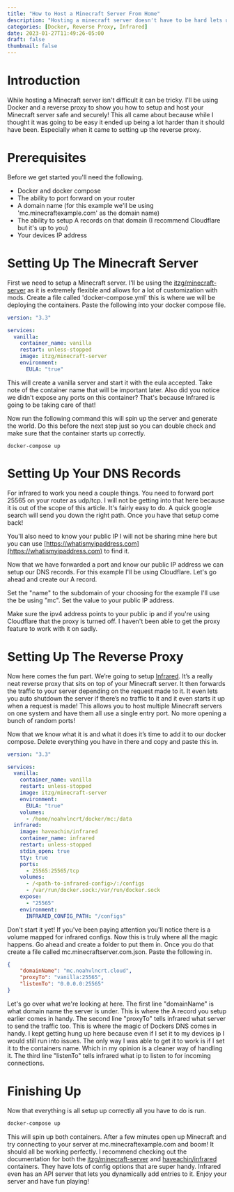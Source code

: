 ```yaml
---
title: "How to Host a Minecraft Server From Home"
description: "Hosting a minecraft server doesn't have to be hard lets use docker and infrared to get it all setup"
categories: [Docker, Reverse Proxy, Infrared]
date: 2023-01-27T11:49:26-05:00
draft: false
thumbnail: false
---
```


# Introduction
While hosting a Minecraft server isn't difficult it can be tricky. I'll be using Docker and a reverse proxy to show you how to setup and host your Minecraft server safe and securely! This all came about because while I thought it was going to be easy it ended up being a lot harder than it should have been. Especially when it came to setting up the reverse proxy.

# Prerequisites
Before we get started you'll need the following.
- Docker and docker compose
- The ability to port forward on your router
- A domain name (for this example we'll be using 'mc.minecraftexample.com' as the domain name)
- The ability to setup A records on that domain (I recommend Cloudflare but it's up to you)
- Your devices IP address

# Setting Up The Minecraft Server
First we need to setup a Minecraft server. I'll be using the [itzg/minecraft-server](https://github.com/itzg/docker-minecraft-server) as it is extremely flexible and allows for a lot of customization with mods. Create a file called 'docker-compose.yml' this is where we will be deploying the containers. Paste the following into your docker compose file.

```yml
version: "3.3"

services:
  vanilla:
    container_name: vanilla
    restart: unless-stopped
    image: itzg/minecraft-server
    environment:
      EULA: "true"
```
This will create a vanilla server and start it with the eula accepted. Take note of the container name that will be important later. Also did you notice we didn't expose any ports on this container? That's because Infrared is going to be taking care of that!

Now run the following command this will spin up the server and generate the world. Do this before the next step just so you can double check and make sure that the container starts up correctly.

```
docker-compose up
```

# Setting Up Your DNS Records
For infrared to work you need a couple things. You need to forward port 25565 on your router as udp/tcp. I will not be getting into that here because it is out of the scope of this article. It's fairly easy to do. A quick google search will send you down the right path. Once you have that setup come back!

You'll also need to know your public IP I will not be sharing mine here but you can use [https://whatismyipaddress.com](https://whatismyipaddress.com) to find it.

Now that we have forwarded a port and know our public IP address we can setup our DNS records. For this example I'll be using Cloudflare. Let's go ahead and create our A record.

Set the "name" to the subdomain of your choosing for the example I'll use the be using "mc". Set the value to your public IP address.

Make sure the ipv4 address points to your public ip and if you're using Cloudflare that the proxy is turned off. I haven't been able to get the proxy feature to work with it on sadly.

# Setting Up The Reverse Proxy
Now here comes the fun part. We’re going to setup [Infrared](https://github.com/haveachin/infrared). It’s a really neat reverse proxy that sits on top of your Minecraft server. It then forwards the traffic to your server depending on the request made to it. It even lets you auto shutdown the server if there’s no traffic to it and it even starts it up when a request is made! This allows you to host multiple Minecraft servers on one system and have them all use a single entry port. No more opening a bunch of random ports!

Now that we know what it is and what it does it’s time to add it to our docker compose. Delete everything you have in there and copy and paste this in.

```yaml
version: "3.3"

services:
  vanilla:
    container_name: vanilla
    restart: unless-stopped
    image: itzg/minecraft-server
    environment:
      EULA: "true"
    volumes:
      - /home/noahvlncrt/docker/mc:/data
  infrared:
    image: haveachin/infrared
    container_name: infrared
    restart: unless-stopped
    stdin_open: true
    tty: true
    ports:
      - 25565:25565/tcp
    volumes:
      - /<path-to-infrared-config>/:/configs
      - /var/run/docker.sock:/var/run/docker.sock
    expose:
      - "25565"
    environment:
      INFRARED_CONFIG_PATH: "/configs"
```

Don't start it yet! If you've been paying attention you'll notice there is a volume mapped for infrared configs. Now this is truly where all the magic happens. Go ahead and create a folder to put them in. Once you do that create a file called mc.minecraftserver.com.json. Paste the following in.

```json
{
    "domainName": "mc.noahvlncrt.cloud",
    "proxyTo": "vanilla:25565",
    "listenTo": "0.0.0.0:25565"
}
```

Let's go over what we're looking at here. The first line "domainName" is what domain name the server is under. This is where the A record you setup earlier comes in handy. The second line "proxyTo" tells infrared what server to send the traffic too. This is where the magic of Dockers DNS comes in handy. I kept getting hung up here because even if I set it to my devices ip I would still run into issues. The only way I was able to get it to work is if I set it to the containers name. Which in my opinion is a cleaner way of handling it. The third line "listenTo" tells infrared what ip to listen to for incoming connections.

# Finishing Up
Now that everything is all setup up correctly all you have to do is run.

```sh
docker-compose up
```

This will spin up both containers. After a few minutes open up Minecraft and try connecting to your server at mc.minecraftexample.com and boom! It should all be working perfectly. I recommend checking out the documentation for both the [itzg/minecraft-server](https://github.com/itzg/docker-minecraft-server) and [haveachin/infrared](https://github.com/haveachin/infrared) containers. They have lots of config options that are super handy. Infrared even has an API server that lets you dynamically add entries to it. Enjoy your server and have fun playing!